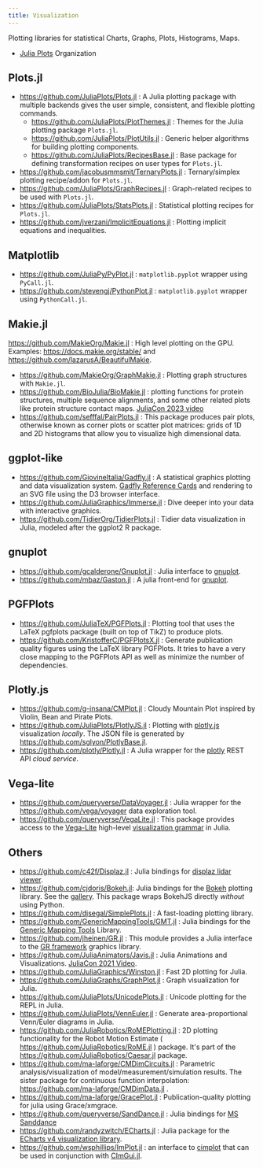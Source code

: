 ```yaml
---
title: Visualization
---
```


Plotting libraries for statistical Charts, Graphs, Plots, Histograms, Maps.

- [Julia Plots](https://github.com/JuliaPlots) Organization

## Plots.jl

- https://github.com/JuliaPlots/Plots.jl : A Julia plotting package with multiple backends gives the user simple, consistent, and flexible plotting commands.
  - https://github.com/JuliaPlots/PlotThemes.jl : Themes for the Julia plotting package `Plots.jl`.
  - https://github.com/JuliaPlots/PlotUtils.jl : Generic helper algorithms for building plotting components.
  - https://github.com/JuliaPlots/RecipesBase.jl : Base package for defining transformation recipes on user types for `Plots.jl`.
- https://github.com/jacobusmmsmit/TernaryPlots.jl : Ternary/simplex plotting recipe/addon for `Plots.jl`.
- https://github.com/JuliaPlots/GraphRecipes.jl : Graph-related recipes to be used with `Plots.jl`.
- https://github.com/JuliaPlots/StatsPlots.jl : Statistical plotting recipes for `Plots.jl`.
- https://github.com/jverzani/ImplicitEquations.jl : Plotting implicit equations and inequalities.

## Matplotlib

- https://github.com/JuliaPy/PyPlot.jl : `matplotlib.pyplot` wrapper using `PyCall.jl`.
- https://github.com/stevengj/PythonPlot.jl : `matplotlib.pyplot` wrapper using `PythonCall.jl`.

## Makie.jl

https://github.com/MakieOrg/Makie.jl : High level plotting on the GPU. Examples: https://docs.makie.org/stable/ and https://github.com/lazarusA/BeautifulMakie.

- https://github.com/MakieOrg/GraphMakie.jl : Plotting graph structures with `Makie.jl`.
- https://github.com/BioJulia/BioMakie.jl : plotting functions for protein structures, multiple sequence alignments, and some other related plots like protein structure contact maps. [JuliaCon 2023 video](https://www.youtube.com/watch?v=-C7Zbh6UTgk)
- https://github.com/sefffal/PairPlots.jl : This package produces pair plots, otherwise known as corner plots or scatter plot matrices: grids of 1D and 2D histograms that allow you to visualize high dimensional data.

## ggplot-like

- https://github.com/GiovineItalia/Gadfly.jl : A statistical graphics plotting and data visualization system. [Gadfly Reference Cards](https://github.com/john9631/JuliaDocs) and rendering to an SVG file using the D3 browser interface.
- https://github.com/JuliaGraphics/Immerse.jl : Dive deeper into your data with interactive graphics.
- https://github.com/TidierOrg/TidierPlots.jl : Tidier data visualization in Julia, modeled after the ggplot2 R package.

## gnuplot

- https://github.com/gcalderone/Gnuplot.jl : Julia interface to [gnuplot](http://gnuplot.sourceforge.net/).
- https://github.com/mbaz/Gaston.jl : A julia front-end for [gnuplot](http://gnuplot.info/).

## PGFPlots

- https://github.com/JuliaTeX/PGFPlots.jl : Plotting tool that uses the LaTeX pgfplots package (built on top of TikZ) to produce plots.
- https://github.com/KristofferC/PGFPlotsX.jl : Generate publication quality figures using the LaTeX library PGFPlots. It tries to have a very close mapping to the PGFPlots API as well as minimize the number of dependencies.

## Plotly.js

- https://github.com/g-insana/CMPlot.jl : Cloudy Mountain Plot inspired by Violin, Bean and Pirate Plots.
- https://github.com/JuliaPlots/PlotlyJS.jl : Plotting with [plotly.js](https://plot.ly/javascript) visualization *locally*. The JSON file is generated by https://github.com/sglyon/PlotlyBase.jl.
- https://github.com/plotly/Plotly.jl : A Julia wrapper for the [plotly](https://plotly.com/) REST API *cloud service*.

## Vega-lite

- https://github.com/queryverse/DataVoyager.jl : Julia wrapper for the https://github.com/vega/voyager data exploration tool.
- https://github.com/queryverse/VegaLite.jl : This package provides access to the [Vega-Lite](https://vega.github.io/vega-lite/) high-level [visualization grammar](http://vega.github.io/vega-lite/) in Julia.

## Others

- https://github.com/c42f/Displaz.jl : Julia bindings for [displaz lidar viewer](http://c42f.github.io/displaz).
- https://github.com/cjdoris/Bokeh.jl: Julia bindings for the [Bokeh](https://bokeh.org/) plotting library. See the [gallery](https://cjdoris.github.io/Bokeh.jl/stable/gallery). This package wraps BokehJS directly *without* using Python.
- https://github.com/djsegal/SimplePlots.jl : A fast-loading plotting library.
- https://github.com/GenericMappingTools/GMT.jl : Julia bindings for the [Generic Mapping Tools](https://github.com/GenericMappingTools/gmt) Library.
- https://github.com/jheinen/GR.jl : This module provides a Julia interface to the [GR framework](https://gr-framework.org/) graphics library.
- https://github.com/JuliaAnimators/Javis.jl : Julia Animations and Visualizations. [JuliaCon 2021 Video](https://youtu.be/ckvsc6ukdOc).
- https://github.com/JuliaGraphics/Winston.jl : Fast 2D plotting for Julia.
- https://github.com/JuliaGraphs/GraphPlot.jl : Graph visualization for Julia.
- https://github.com/JuliaPlots/UnicodePlots.jl : Unicode plotting for the REPL in Julia.
- https://github.com/JuliaPlots/VennEuler.jl : Generate area-proportional Venn/Euler diagrams in Julia.
- https://github.com/JuliaRobotics/RoMEPlotting.jl : 2D plotting functionality for the Robot Motion Estimate ( https://github.com/JuliaRobotics/RoME.jl ) package. It's part of the https://github.com/JuliaRobotics/Caesar.jl package.
- https://github.com/ma-laforge/CMDimCircuits.jl : Parametric analysis/visualization of model/measurement/simulation results. The sister package for continuous function interpolation: https://github.com/ma-laforge/CMDimData.jl .
- https://github.com/ma-laforge/GracePlot.jl : Publication-quality plotting for julia using Grace/xmgrace.
- https://github.com/queryverse/SandDance.jl : Julia bindings for [MS Sanddance](https://microsoft.github.io/SandDance/)
- https://github.com/randyzwitch/ECharts.jl : Julia package for the [ECharts v4 visualization library](https://echarts.apache.org/zh/download.html).
- https://github.com/wsphillips/ImPlot.jl : an interface to [cimplot](https://github.com/cimgui/cimplot) that can be used in conjunction with [CImGui.jl](https://github.com/Gnimuc/CImGui.jl).
